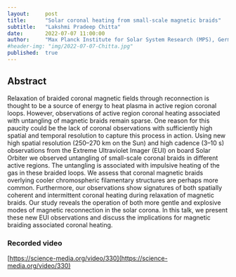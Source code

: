 ```yaml
---
layout:     post
title:      "Solar coronal heating from small-scale magnetic braids"
subtitle:   "Lakshmi Pradeep Chitta"
date:       2022-07-07 11:00:00
author:     "Max Planck Institute for Solar System Research (MPS), Germany"
#header-img: "img/2022-07-07-Chitta.jpg"
published:  true
---
```


## Abstract
Relaxation of braided coronal magnetic fields through reconnection is thought to be a source of energy to heat plasma in active region coronal loops. However, observations of active region coronal heating associated with untangling of magnetic braids remain sparse. One reason for this paucity could be the lack of coronal observations with sufficiently high spatial and temporal resolution to capture this process in action. Using new high spatial resolution (250–270 km on the Sun) and high cadence (3–10 s) observations from the Extreme Ultraviolet Imager (EUI) on board Solar Orbiter we observed untangling of small-scale coronal braids in different active regions. The untangling is associated with impulsive heating of the gas in these braided loops. We assess that coronal magnetic braids overlying cooler chromospheric filamentary structures are perhaps more common. Furthermore, our observations show signatures of both spatially coherent and intermittent coronal heating during relaxation of magnetic braids. Our study reveals the operation of both more gentle and explosive modes of magnetic reconnection in the solar corona. In this talk, we present these new EUI observations and discuss the implications for magnetic braiding associated coronal heating.

### Recorded video

[https://science-media.org/video/330](https://science-media.org/video/330)
